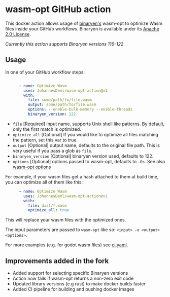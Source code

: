 # wasm-opt GitHub action

This docker action allows usage of [binaryen's](https://github.com/WebAssembly/binaryen) wasm-opt to optimize Wasm files inside your GitHub workflows. Binaryen is available under its [Apache 2.0 License](LICENSE-BINARYEN).

*Currently this action supports Binaryen versions 116-122*

## Usage

In one of your GitHub workflow steps:
```yaml

      - name: Optimize Wasm
        uses: JohannesDeml/wasm-opt-action@v1
        with:
          file: some/path/to/file.wasm
          output: some/path/to/file.wasm
          options: --enable-bulk-memory --enable-threads
          binaryen_version: 122
```

* `file` [Required] input name, supports Unix shell like patterns. By default, only the first match is optimized.
* `optimize_all` [Optional] If you would like to optimize all files matching the pattern, set this var to true.
* `output` [Optional] output name, defaults to the original file path. This is very useful if you pass a glob as `file`.
* `binaryen_version` [Optional] binaryen version used, defaults to 122.
* `options` [Optional] options passed to wasm-opt, defaults to `-Os`. See also [wasm-opt options](https://github.com/WebAssembly/binaryen/blob/main/src/tools/optimization-options.h)

For example, if your wasm files get a hash attached to them at build time, you can optimize all of them like this:
```yaml
      - name: Optimize Wasm
        uses: JohannesDeml/wasm-opt-action@v1
        with:
          file: dist/*.wasm
          optimize_all: true
```
This will replace your wasm files with the optimized ones.

The input parameters are passed to `wasm-opt` like so: `<input> -o <output> <options>`.

For more examples (e.g. for godot wasm files) see [ci.yaml](.github/workflows/ci.yaml).

## Improvements added in the fork

* Added support for selecting specific Binaryen versions
* Action now fails if wasm-opt returns a non-zero exit code
* Updated library versions (e.g rust) to make docker builds faster
* Added CI pipeline for building and pushing docker images
